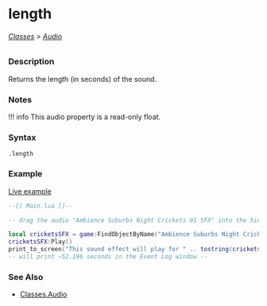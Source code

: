 # length

###### [Classes](core_api/raw_source) > [Audio](core_api/classes/audio)

### Description

Returns the length (in seconds) of the sound.

### Notes
!!! info
  This audio property is a read-only float.

### Syntax

`.length`

### Example

[Live example]()

```lua
--[[ Main.lua ]]--

-- drag the audio "Ambience Suburbs Night Crickets 01 SFX" into the hierarchy --

local cricketsSFX = game:FindObjectByName("Ambience Suburbs Night Crickets 01 SFX")
cricketsSFX:Play()
print_to_screen("This sound effect will play for " .. tostring(cricketsSFX.isPlaying) .. " seconds.")
-- will print ~52.196 seconds in the Event Log window --

```

### See Also

* [Classes.Audio]()
